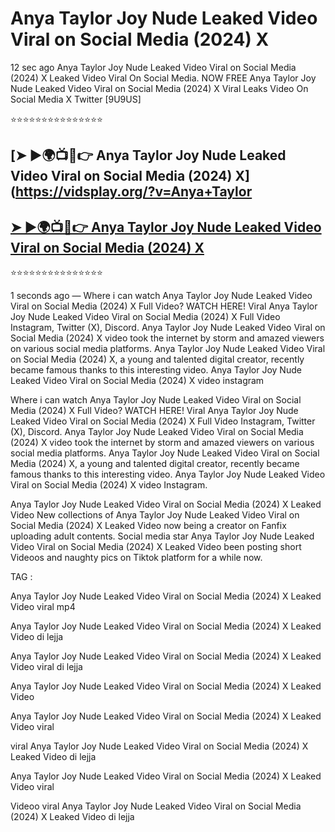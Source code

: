 ﻿# Anya Taylor Joy Nude Leaked Video Viral on Social Media (2024) X



12 sec ago Anya Taylor Joy Nude Leaked Video Viral on Social Media (2024) X Leaked Video Viral On Social Media. NOW FREE Anya Taylor Joy Nude Leaked Video Viral on Social Media (2024) X Viral Leaks Video On Social Media X Twitter [9U9US]

⭐⭐⭐⭐⭐⭐⭐⭐⭐⭐⭐⭐⭐⭐⭐

## [➤ ►🌍📺📱👉 Anya Taylor Joy Nude Leaked Video Viral on Social Media (2024) X](https://vidsplay.org/?v=Anya+Taylor

## [➤ ►🌍📺📱👉 Anya Taylor Joy Nude Leaked Video Viral on Social Media (2024) X](https://vidsplay.org/?v=Anya+Taylor)


⭐⭐⭐⭐⭐⭐⭐⭐⭐⭐⭐⭐⭐⭐⭐



1 seconds ago — Where i can watch Anya Taylor Joy Nude Leaked Video Viral on Social Media (2024) X Full Video? WATCH HERE! Viral Anya Taylor Joy Nude Leaked Video Viral on Social Media (2024) X Full Video Instagram, Twitter (X), Discord. Anya Taylor Joy Nude Leaked Video Viral on Social Media (2024) X video took the internet by storm and amazed viewers on various social media platforms. Anya Taylor Joy Nude Leaked Video Viral on Social Media (2024) X, a young and talented digital creator, recently became famous thanks to this interesting video. Anya Taylor Joy Nude Leaked Video Viral on Social Media (2024) X video instagram

Where i can watch Anya Taylor Joy Nude Leaked Video Viral on Social Media (2024) X Full Video? WATCH HERE! Viral Anya Taylor Joy Nude Leaked Video Viral on Social Media (2024) X Full Video Instagram, Twitter (X), Discord. Anya Taylor Joy Nude Leaked Video Viral on Social Media (2024) X video took the internet by storm and amazed viewers on various social media platforms. Anya Taylor Joy Nude Leaked Video Viral on Social Media (2024) X, a young and talented digital creator, recently became famous thanks to this interesting video. Anya Taylor Joy Nude Leaked Video Viral on Social Media (2024) X video Instagram.

Anya Taylor Joy Nude Leaked Video Viral on Social Media (2024) X Leaked Video New collections of Anya Taylor Joy Nude Leaked Video Viral on Social Media (2024) X Leaked Video now being a creator on Fanfix uploading adult contents. Social media star Anya Taylor Joy Nude Leaked Video Viral on Social Media (2024) X Leaked Video been posting short Videoos and naughty pics on Tiktok platform for a while now.

TAG :

 

Anya Taylor Joy Nude Leaked Video Viral on Social Media (2024) X Leaked Video viral mp4

 

Anya Taylor Joy Nude Leaked Video Viral on Social Media (2024) X Leaked Video di lejja

 

Anya Taylor Joy Nude Leaked Video Viral on Social Media (2024) X Leaked Video viral di lejja

 

Anya Taylor Joy Nude Leaked Video Viral on Social Media (2024) X Leaked Video

 

Anya Taylor Joy Nude Leaked Video Viral on Social Media (2024) X Leaked Video viral

 

viral Anya Taylor Joy Nude Leaked Video Viral on Social Media (2024) X Leaked Video di lejja

 

Anya Taylor Joy Nude Leaked Video Viral on Social Media (2024) X Leaked Video viral

 

Videoo viral Anya Taylor Joy Nude Leaked Video Viral on Social Media (2024) X Leaked Video di lejja